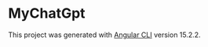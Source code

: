 # MyChatGpt

This project was generated with [Angular CLI](https://github.com/angular/angular-cli) version 15.2.2.
